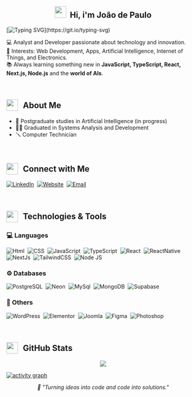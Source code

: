 <h2 align="center">
  <img src="https://emojis.slackmojis.com/emojis/images/1643514389/3643/cool-doge.gif?1643514389" width="30"/>
   &nbsp;Hi, i'm João de Paulo
</h2>

[![Typing SVG](https://readme-typing-svg.demolab.com?font=konstant+grotesk&size=40&duration=2000&pause=1000&color=F70000&center=true&vCenter=true&width=1200&height=120&lines=Welcome+to+My+GitHub;Code.;Learn.;Repeat.)](https://git.io/typing-svg)

💻 Analyst and Developer passionate about technology and innovation.  
🚀 Interests: Web Development, Apps, Artificial Intelligence, Internet of Things, and Electronics.  
📚 Always learning something new in **JavaScript, TypeScript, React, Next.js, Node.js** and the **world of AIs**.

&nbsp;

<h2 style="display: flex;  align-items: center; gap: 8px;">
  <img src="https://emojis.slackmojis.com/emojis/images/1643515239/12569/meow_coffeespitting.gif?1643515239" width="30"/> &nbsp;About Me
</h2>

- 🤖 Postgraduate studies in Artificial Intelligence (in progress)
- 🧑‍🏫 Graduated in Systems Analysis and Development
- 🪛 Computer Technician

&nbsp;

<h2 style="display: flex;  align-items: center; gap: 8px;">
  <img src="https://emojis.slackmojis.com/emojis/images/1643516066/20895/cell-phone.gif?1643516066" width="30"/> &nbsp;Connect with Me
</h2>

[![LinkedIn](https://img.shields.io/badge/LinkedIn-0077B5?style=for-the-badge&logo=linkedin&logoColor=white)](https://www.linkedin.com/in/joao-depaulo)&nbsp;
[![Website](https://img.shields.io/badge/joaodepaulo.site-0A66C2?style=for-the-badge&logo=google-chrome&logoColor=white)](https://joaodepaulo.site)&nbsp;
[![Email](https://img.shields.io/badge/Email-joaodepaulocardoso%40gmail.com-D14836?style=for-the-badge&logo=gmail&logoColor=white)](mailto:joaodepaulocardoso@gmail.com)&nbsp;

&nbsp;

<h2 style="display: flex;  align-items: center; gap: 8px;">
  <img src="https://emojis.slackmojis.com/emojis/images/1643514738/7421/typingcat.gif?1643514738" width="30"/>
   &nbsp;Technologies & Tools
</h2>

### 💻 Languages

![Html](https://img.shields.io/badge/HTML-E34F26?style=for-the-badge&logo=html5&logoColor=white)&nbsp;
![CSS](https://img.shields.io/badge/CSS-663399?style=for-the-badge&logo=css&logoColor=white)&nbsp;
![JavaScript](https://img.shields.io/badge/JavaScript-F7DF1E?style=for-the-badge&logo=javascript&logoColor=black)&nbsp;
![TypeScript](https://img.shields.io/badge/TypeScript-3178C6?style=for-the-badge&logo=typescript&logoColor=white)&nbsp;
![React](https://img.shields.io/badge/React-61DAFB?style=for-the-badge&logo=react&logoColor=black)&nbsp;
![ReactNative](https://img.shields.io/badge/Native-61DAFB?style=for-the-badge&logo=react&logoColor=black)&nbsp;
![NextJs](https://img.shields.io/badge/NextJs-000000?style=for-the-badge&logo=react&logoColor=white)&nbsp;
![TailwindCSS](https://img.shields.io/badge/Tailwind-06B6D4?style=for-the-badge&logo=tailwindcss&logoColor=white)&nbsp;
![Node JS](https://img.shields.io/badge/Node-5FA04E?style=for-the-badge&logo=node.js&logoColor=white)&nbsp;

### ⚙️ Databases

![PostgreSQL](https://img.shields.io/badge/PostgreSQL-4169E1?style=for-the-badge&logo=postgresql&logoColor=white)&nbsp;
![Neon](https://img.shields.io/badge/Neon-00e096?style=for-the-badge&logoColor=white)&nbsp;
![MySql](https://img.shields.io/badge/MySql-4479A1?style=for-the-badge&logo=mysql&logoColor=white)&nbsp;
![MongoDB](https://img.shields.io/badge/Mongodb-47A248?style=for-the-badge&logo=mongodb&logoColor=white)&nbsp;
![Supabase](https://img.shields.io/badge/Supabase-3FCF8E?style=for-the-badge&logo=supabase&logoColor=white)&nbsp;

### 🧩 Others

![WordPress](https://img.shields.io/badge/Wordpress-21759B?style=for-the-badge&logo=wordpress&logoColor=white)&nbsp;
![Elementor](https://img.shields.io/badge/Elementor-92003B?style=for-the-badge&logo=elementor&logoColor=white)&nbsp;
![Joomla](https://img.shields.io/badge/Joomla-5091CD?style=for-the-badge&logo=joomla&logoColor=white)&nbsp;
![Figma](https://img.shields.io/badge/Figma-F24E1E?style=for-the-badge&logo=figma&logoColor=white)&nbsp;
![Photoshop](https://img.shields.io/badge/Photoshop-007ACC?style=for-the-badge&logoColor=white)&nbsp;

&nbsp;

<h2 style="display: flex;  align-items: center; gap: 8px;">
  <img src="https://emojis.slackmojis.com/emojis/images/1643514559/5584/deployparrot.gif?1643514559" width="30"/> &nbsp;GitHub Stats
</h2>

<p align="center">
<img src="https://github-readme-stats.vercel.app/api?username=joaodepaulojp&show_icons=true&theme=github_dark&hide_border=true&title_color=fc354c&icon_color=991818&text_color=0abfbc&rank_icon=github" />
</p>

[![activity graph](https://github-readme-activity-graph.vercel.app/graph?username=joaodepaulojp&bg_color=0d1117&color=991818&line=991818&point=0abfbc&area=true&hide_border=true)](https://github.com/joaodepaulojp/github-readme-activity-graph)

<p align="center">
  <em>🫡 "Turning ideas into code and code into solutions." </em>
</p>
